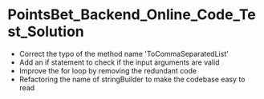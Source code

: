# PointsBet_Backend_Online_Code_Test_Solution

- Correct the typo of the method name 'ToCommaSeparatedList'
- Add an if statement to check if the input arguments are valid
- Improve the for loop by removing the redundant code
- Refactoring the name of stringBuilder to make the codebase easy to read
